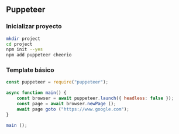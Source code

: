 ## Puppeteer

### Inicializar proyecto
```bash
mkdir project
cd project
npm init --yes
npm add puppeteer cheerio

```

### Template básico
```js
const puppeteer = require("puppeteer");

async function main() {
	const browser = await puppeteer.launch({ headless: false });
	const page = await browser.newPage ();
	await page goto ("https://www.google.com");
}

main ();
```
